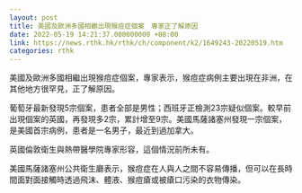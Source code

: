 ```yaml
---
layout: post
title: 美國及歐洲多國相繼出現猴痘症個案　專家正了解原因
date: 2022-05-19 14:21:37.000000000 +08:00
link: https://news.rthk.hk/rthk/ch/component/k2/1649243-20220519.htm
categories: rthk
---
```


美國及歐洲多國相繼出現猴痘症個案，專家表示，猴痘症病例主要出現在非洲，在其他地方很罕見，正了解原因。

葡萄牙最新發現5宗個案，患者全部是男性；西班牙正檢測23宗疑似個案。較早前出現個案的英國，再發現多2宗，累計增至9宗。美國馬薩諸塞州發現一宗個案，是美國首宗病例，患者是一名男子，最近到過加拿大。

英國倫敦衛生與熱帶醫學院專家形容，這個情況前所未有。

美國馬薩諸塞州公共衛生廳表示，猴痘症在人與人之間不容易傳播，但可以在長時間面對面接觸時透過飛沫、體液、猴痘瘡或被瘡口污染的衣物傳染。
